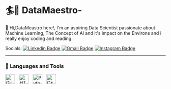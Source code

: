 # 🏄🤖 DataMaestro-


👋 Hi,DataMeastro here!, I'm an aspiring Data Scientist passionate about Machine Learning, The Concept of AI and it's impact on the Environs and i really enjoy coding and reading.

   Socials:      [![Linkedin Badge](https://img.shields.io/badge/-LinkedIn-blue?style=flat-square&logo=Linkedin&logoColor=white&link=https://www.linkedin.com/in/onovaehonour3442/)]((https://www.linkedin.com/in/onovaehonour3442/))
  [![Gmail Badge](https://img.shields.io/badge/-Gmail-d14836?style=flat-square&logo=Gmail&logoColor=white&link=mailto:dbosshonour@gmail.com)](mailto:dbosshonour@gmail.com)
  [![Instagram Badge](https://img.shields.io/badge/-Instagram-fe5c8f?style=flat-square&logo=Instagram&logoColor=white&link=https://www.instagram.com/_honourthegeek_/)]((https://www.instagram.com/_honourthegeek_/))

---

### 🧰 Languages and Tools


<img align="left" alt="Git" width="30px" style="padding-right:10px;" src="https://cdn.jsdelivr.net/gh/devicons/devicon/icons/git/git-original.svg" />
<img align="left" alt="HTML" width="30px" style="padding-right:10px;" src="https://cdn.jsdelivr.net/gh/devicons/devicon/icons/html5/html5-plain.svg" />
<img align="left" alt="Python" width="30px" style="padding-right:10px;" src="https://cdn.jsdelivr.net/gh/devicons/devicon/icons/python/python-plain.svg" />
<img align="left" alt="C++" width="30px" style="padding-right:10px;" src="https://cdn.jsdelivr.net/gh/devicons/devicon/icons/cplusplus/cplusplus-line.svg" />
<br />

#
<!--
<details>
 <summary><h3>👨‍💻 Honour's Coding Journey</h3></summary>

My journey into data science began with an insatiable curiosity as a young coder, eager to unravel the intricacies of data analysis, particularly within real estate. Immersed in datasets, I honed my Python skills and delved into statistical theories, fueled by a fervent ambition to extract meaningful insights.

While my initial focus was on real estate analysis, I found myself captivated by the broader realm of machine learning and predictive modeling. Exploring various algorithms, I gradually steered my path towards becoming a data scientist.

Amidst my academic endeavors, a persistent dream lingered – to create my own data-driven application, one that could redefine how insights are derived in the real estate sector. However, with graduation on the distant horizon, I opted to fortify my skills by securing internships and taking on projects, rather than rushing into traditional employment.

As I continue on this journey, propelled by passion and purpose, I extend an invitation to join me. In the world of data science, as in life, the greatest discoveries await those who dare to chase their dreams.

---



